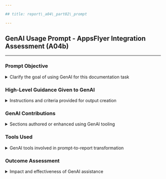 ```yaml
---

## title: report\_a04\_part02\_prompt

---
```


## GenAI Usage Prompt - AppsFlyer Integration Assessment (A04b)

---

### Prompt Objective

<details>
<summary>Clarify the goal of using GenAI for this documentation task</summary>

---

* Develop a fully structured, markdown-compliant technical report evaluating **AppsFlyer** as a mobile tracking solution.
* Compare AppsFlyer with a **custom-built tracking system** across setup, data flow, integration, and compliance.
* Use GenAI to generate:

  * Markdown layout using `ctx_doc_style.md` rules
  * Tables comparing systems
  * Mermaid diagrams for event flows
  * Bullet-point documentation for technical architecture and considerations

---

</details>

### High-Level Guidance Given to GenAI

<details>
<summary>Instructions and criteria provided for output creation</summary>

---

* Ensure the document structure complies with `ctx_doc_style.md`
* Incorporate at least:

  * One technical comparison table
  * Two Mermaid diagrams (AppsFlyer and custom flow)
  * Technical details about APIs, data export, fraud protection, compliance
* Format content into `<details>` blocks with appropriate `---` separators
* Keep all content bullet-based and non-numbered
* Emphasize strategic, engineering, and business-level decision factors

---

</details>

### GenAI Contributions

<details>
<summary>Sections authored or enhanced using GenAI tooling</summary>

---

* **Overview of Commercial Tracking Platforms**: Synthesized from public knowledge of attribution platforms
* **Comparison Table**: Generated via structured breakdown of criteria
* **Mermaid Diagrams**:

  * AppsFlyer lifecycle: auto-rendered to illustrate SDK and backend interaction
  * Custom system: illustrates a typical in-house solution with DB and attribution logic
* **API & Raw Data Export Details**: Generated with common use cases, tools, and integration flows
* **Implementation Considerations**: Guided by user input to reflect real-world project priorities

---

</details>

### Tools Used

<details>
<summary>GenAI tools involved in prompt-to-report transformation</summary>

---

* **ChatGPT (Custom Instructions Enabled)**:

  * For markdown structure, comparison analysis, and narrative framing
  * Mermaid syntax generation and section formatting validation

* **Contextual Awareness**:

  * Utilized uploaded files: `ctx_doc_style.md` and `test_data_de_devop_v2.pdf`
  * Matched style rules (e.g., heading hierarchy, block separation)

* **Mermaid Visualization Support**:

  * Prompted GenAI to render accurate sequence diagrams to illustrate event flows

---

</details>

### Outcome Assessment

<details>
<summary>Impact and effectiveness of GenAI assistance</summary>

---

* Reduced turnaround time for generating compliant, highly structured documentation
* Accelerated technical framing of AppsFlyer vs. Custom tracking approaches
* Enhanced clarity via visual diagrams and standardized comparisons
* Produced business-accessible insights in tandem with engineering details

---

</details>
